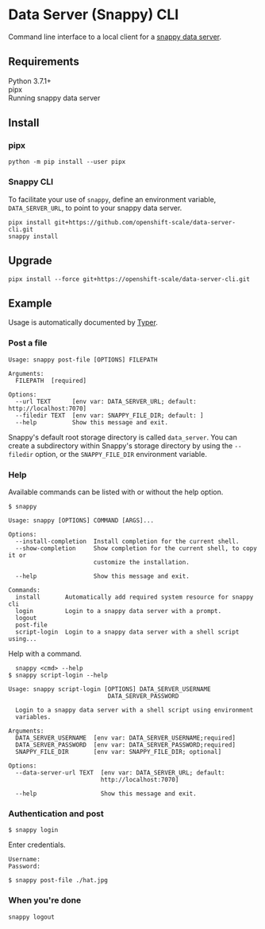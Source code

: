 # Data Server (Snappy) CLI

Command line interface to a local client for a [snappy data server](https://github.com/openshift-scale/).

## Requirements

Python 3.7.1+  
pipx  
Running snappy data server

## Install

### pipx

```shell
python -m pip install --user pipx
```

### Snappy CLI

To facilitate your use of `snappy`, define an environment variable, `DATA_SERVER_URL`, to point to your snappy data server.


```shell
pipx install git+https://github.com/openshift-scale/data-server-cli.git
snappy install
```

## Upgrade

```shell
pipx install --force git+https://openshift-scale/data-server-cli.git
```


## Example

Usage is automatically documented by [Typer](https://typer.tiangolo.com/). 

### Post a file

```shell
Usage: snappy post-file [OPTIONS] FILEPATH

Arguments:
  FILEPATH  [required]

Options:
  --url TEXT      [env var: DATA_SERVER_URL; default: http://localhost:7070]
  --filedir TEXT  [env var: SNAPPY_FILE_DIR; default: ]
  --help          Show this message and exit.
```

Snappy's default root storage directory is called `data_server`. You can create a
subdirectory within Snappy's storage directory by using the `--filedir` option, 
or the `SNAPPY_FILE_DIR` environment variable.


### Help

Available commands can be listed with or without the help option.

```shell
$ snappy
```

```shell
Usage: snappy [OPTIONS] COMMAND [ARGS]...

Options:
  --install-completion  Install completion for the current shell.
  --show-completion     Show completion for the current shell, to copy it or
                        customize the installation.

  --help                Show this message and exit.

Commands:
  install       Automatically add required system resource for snappy cli
  login         Login to a snappy data server with a prompt.
  logout
  post-file
  script-login  Login to a snappy data server with a shell script using...
```



Help with a command.

```shell
  snappy <cmd> --help
$ snappy script-login --help
```

```shell
Usage: snappy script-login [OPTIONS] DATA_SERVER_USERNAME
                            DATA_SERVER_PASSWORD

  Login to a snappy data server with a shell script using environment
  variables.

Arguments:
  DATA_SERVER_USERNAME  [env var: DATA_SERVER_USERNAME;required]
  DATA_SERVER_PASSWORD  [env var: DATA_SERVER_PASSWORD;required]
  SNAPPY_FILE_DIR       [env var: SNAPPY_FILE_DIR; optional]

Options:
  --data-server-url TEXT  [env var: DATA_SERVER_URL; default:
                          http://localhost:7070]

  --help                  Show this message and exit.
```

### Authentication and post

```shell
$ snappy login
```

Enter credentials.

```shell
Username:
Password:
```

```shell
$ snappy post-file ./hat.jpg
```

### When you're done

```shell
snappy logout
```
